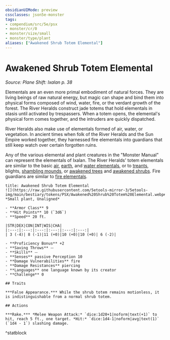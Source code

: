 ```yaml
---
obsidianUIMode: preview
cssclasses: json5e-monster
tags:
- compendium/src/5e/psx
- monster/cr/0
- monster/size/small
- monster/type/plant
aliases: ["Awakened Shrub Totem Elemental"]
---
```

# Awakened Shrub Totem Elemental
*Source: Plane Shift: Ixalan p. 38*  

Elementals are an even more primal embodiment of natural forces. They are living beings of raw natural energy, but magic can shape and bind them into physical forms composed of wind, water, fire, or the verdant growth of the forest. The River Heralds construct jade totems that hold elementals in stasis until activated by trespassers. When a totem opens, the elemental's physical form comes together, and the intruders are quickly dispatched.

River Heralds also make use of elementals formed of air, water, or vegetation. In ancient times when folk of the River Heralds and the Sun Empire worked together, they harnessed fire elementals into guardians that still keep watch over certain forgotten ruins.

Any of the various elemental and plant creatures in the "Monster Manual" can represent the elementals of Ixalan. The River Heralds' totem elementals are similar to the basic [air](2-Mechanics/CLI/bestiary/elemental/air-elemental.md), [earth](2-Mechanics/CLI/bestiary/elemental/earth-elemental.md), and [water elementals](2-Mechanics/CLI/bestiary/elemental/water-elemental.md), or to [treants](2-Mechanics/CLI/bestiary/plant/treant.md), blights, [shambling mounds](2-Mechanics/CLI/bestiary/plant/shambling-mound.md), or [awakened trees](2-Mechanics/CLI/bestiary/plant/awakened-tree.md) and [awakened shrubs](2-Mechanics/CLI/bestiary/plant/awakened-shrub.md). Fire guardians are similar to [fire elementals](2-Mechanics/CLI/bestiary/elemental/fire-elemental.md).

```ad-statblock
title: Awakened Shrub Totem Elemental
![](https://raw.githubusercontent.com/5etools-mirror-3/5etools-img/main/bestiary/tokens/PSX/Awakened%20Shrub%20Totem%20Elemental.webp#token)
*Small plant, Unaligned*

- **Armor Class** 9
- **Hit Points** 10 (`3d6`)
- **Speed** 20 ft.

|STR|DEX|CON|INT|WIS|CHA|
|:---:|:---:|:---:|:---:|:---:|:---:|
| 3 (-4)| 8 (-1)|11 (+0)|10 (+0)|10 (+0)| 6 (-2)|

- **Proficiency Bonus** +2
- **Saving Throws** ⏤
- **Skills** ⏤
- **Senses** passive Perception 10
- **Damage Vulnerabilities** fire
- **Damage Resistances** piercing
- **Languages** one language known by its creator
- **Challenge** 0

## Traits

***False Appearance.*** While the shrub totem remains motionless, it is indistinguishable from a normal shrub totem.

## Actions

***Rake.*** *Melee Weapon Attack:* `dice:1d20+1|noform|text(+1)` to hit, reach 5 ft., one target. *Hit:* `dice:1d4-1|noform|avg|text(1)` (`1d4 - 1`) slashing damage.
```
^statblock